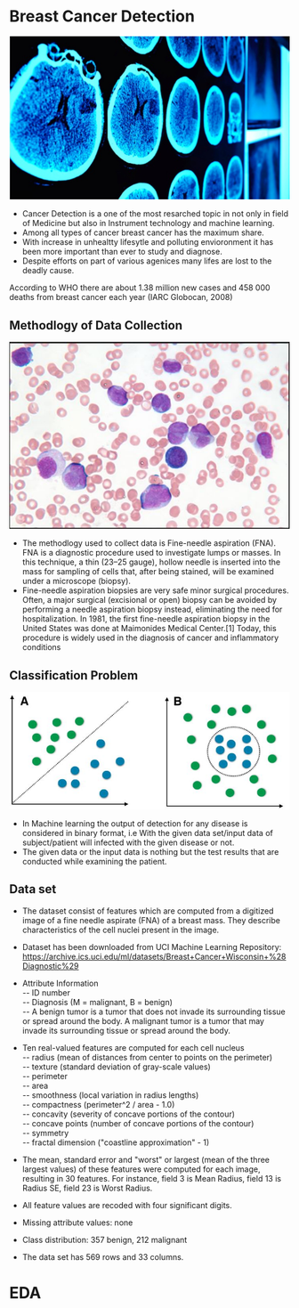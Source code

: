 # Breast Cancer Detection

![image.jpg](can3.jpg)
- Cancer Detection is a one of the most resarched topic in not only in field of Medicine but also in Instrument technology and machine learning.
- Among all types of cancer breast cancer has the maximum share.
- With increase in unhealtty lifesytle and polluting envioronment it has been more important than ever to study and diagnose.
- Despite efforts on part of various agenices many lifes are lost to the deadly cause.<br>

According to WHO there are about 1.38 million new cases and 458 000 deaths from breast cancer each year (IARC Globocan, 2008)

## Methodlogy of Data Collection

![image.jpg](fna.JPG)

- The methodlogy used to collect data is Fine-needle aspiration (FNA). FNA is a diagnostic procedure used to investigate lumps or masses. In this technique, a thin (23–25 gauge), hollow needle is inserted into the mass for sampling of cells that, after being stained, will be examined under a microscope (biopsy).
- Fine-needle aspiration biopsies are very safe minor surgical procedures. Often, a major surgical (excisional or open) biopsy can be avoided by performing a needle aspiration biopsy instead, eliminating the need for hospitalization. In 1981, the first fine-needle aspiration biopsy in the United States was done at Maimonides Medical Center.[1] Today, this procedure is widely used in the diagnosis of cancer and inflammatory conditions

## Classification Problem

![image.jpg](cp.JPG)

- In Machine learning the output of detection for any disease is considered in binary format, i.e With the given data set/input data of subject/patient will infected with the given disease or not. 
- The given data or the input data is nothing but the test results that are conducted while examining the patient.

## Data set

- The dataset consist of features which are computed from a digitized image of a fine needle aspirate (FNA) of a breast mass. They describe characteristics of the cell nuclei present in the image.

- Dataset has been downloaded from UCI Machine Learning Repository: https://archive.ics.uci.edu/ml/datasets/Breast+Cancer+Wisconsin+%28Diagnostic%29

- Attribute Information <br>
-- ID number <br>
-- Diagnosis (M = malignant, B = benign)<br> 
-- A benign tumor is a tumor that does not invade its surrounding tissue or spread around the body. A malignant tumor is a tumor that may invade its surrounding tissue or spread around the body.

- Ten real-valued features are computed for each cell nucleus <br>
-- radius (mean of distances from center to points on the perimeter)<br>
-- texture (standard deviation of gray-scale values)<br>
-- perimeter<br>
-- area <br>
-- smoothness (local variation in radius lengths) <br>
-- compactness (perimeter^2 / area - 1.0)<br>
-- concavity (severity of concave portions of the contour)<br>
-- concave points (number of concave portions of the contour)<br>
-- symmetry<br>
-- fractal dimension ("coastline approximation" - 1)<br>

- The mean, standard error and "worst" or largest (mean of the three largest values) of these features were computed for each image, resulting in 30 features. For instance, field 3 is Mean Radius, field 13 is Radius SE, field 23 is Worst Radius.
- All feature values are recoded with four significant digits.
- Missing attribute values: none
- Class distribution: 357 benign, 212 malignant
- The data set has 569 rows and 33 columns.

# EDA




